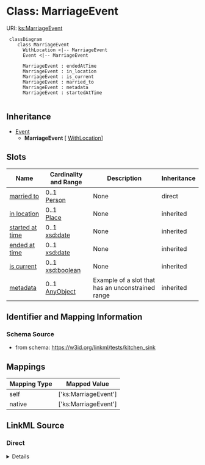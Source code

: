 # Class: MarriageEvent




URI: [ks:MarriageEvent](https://w3id.org/linkml/tests/kitchen_sink/MarriageEvent)


```mermaid
 classDiagram
    class MarriageEvent
      WithLocation <|-- MarriageEvent
      Event <|-- MarriageEvent
      
      MarriageEvent : endedAtTime
      MarriageEvent : in_location
      MarriageEvent : is_current
      MarriageEvent : married_to
      MarriageEvent : metadata
      MarriageEvent : startedAtTime
      
```




## Inheritance
* [Event](Event.md)
    * **MarriageEvent** [ [WithLocation](WithLocation.md)]



## Slots

| Name | Cardinality and Range | Description | Inheritance |
| ---  | --- | --- | --- |
| [married to](married_to.md) | 0..1 <br/> [Person](Person.md) | None  | direct |
| [in location](in_location.md) | 0..1 <br/> [Place](Place.md) | None  | inherited |
| [started at time](startedAtTime.md) | 0..1 <br/> [xsd:date](http://www.w3.org/2001/XMLSchema#date) | None  | inherited |
| [ended at time](endedAtTime.md) | 0..1 <br/> [xsd:date](http://www.w3.org/2001/XMLSchema#date) | None  | inherited |
| [is current](is_current.md) | 0..1 <br/> [xsd:boolean](http://www.w3.org/2001/XMLSchema#boolean) | None  | inherited |
| [metadata](metadata.md) | 0..1 <br/> [AnyObject](AnyObject.md) | Example of a slot that has an unconstrained range  | inherited |




## Identifier and Mapping Information







### Schema Source


* from schema: https://w3id.org/linkml/tests/kitchen_sink





## Mappings

| Mapping Type | Mapped Value |
| ---  | ---  |
| self | ['ks:MarriageEvent']|join(', ') |
| native | ['ks:MarriageEvent']|join(', ') |


## LinkML Source

<!-- TODO: investigate https://stackoverflow.com/questions/37606292/how-to-create-tabbed-code-blocks-in-mkdocs-or-sphinx -->

### Direct

<details>
```yaml
name: MarriageEvent
from_schema: https://w3id.org/linkml/tests/kitchen_sink
rank: 1000
is_a: Event
mixins:
- WithLocation
slots:
- married to

```
</details>

### Induced

<details>
```yaml
name: MarriageEvent
from_schema: https://w3id.org/linkml/tests/kitchen_sink
rank: 1000
is_a: Event
mixins:
- WithLocation
attributes:
  married to:
    name: married to
    from_schema: https://w3id.org/linkml/tests/kitchen_sink
    rank: 1000
    alias: married_to
    owner: MarriageEvent
    domain_of:
    - MarriageEvent
    range: Person
  in location:
    name: in location
    annotations:
      biolink:opposite:
        tag: biolink:opposite
        value: location_of
    from_schema: https://w3id.org/linkml/tests/kitchen_sink
    rank: 1000
    alias: in_location
    owner: MarriageEvent
    domain_of:
    - BirthEvent
    - MedicalEvent
    - WithLocation
    range: Place
  started at time:
    name: started at time
    from_schema: https://w3id.org/linkml/tests/core
    rank: 1000
    slot_uri: prov:startedAtTime
    alias: started_at_time
    owner: MarriageEvent
    domain_of:
    - Event
    - Relationship
    - activity
    range: date
  ended at time:
    name: ended at time
    from_schema: https://w3id.org/linkml/tests/core
    rank: 1000
    slot_uri: prov:endedAtTime
    alias: ended_at_time
    owner: MarriageEvent
    domain_of:
    - Event
    - Relationship
    - activity
    range: date
  is current:
    name: is current
    from_schema: https://w3id.org/linkml/tests/kitchen_sink
    rank: 1000
    alias: is_current
    owner: MarriageEvent
    domain_of:
    - Event
    range: boolean
  metadata:
    name: metadata
    description: Example of a slot that has an unconstrained range
    from_schema: https://w3id.org/linkml/tests/kitchen_sink
    rank: 1000
    alias: metadata
    owner: MarriageEvent
    domain_of:
    - Event
    range: AnyObject

```
</details>